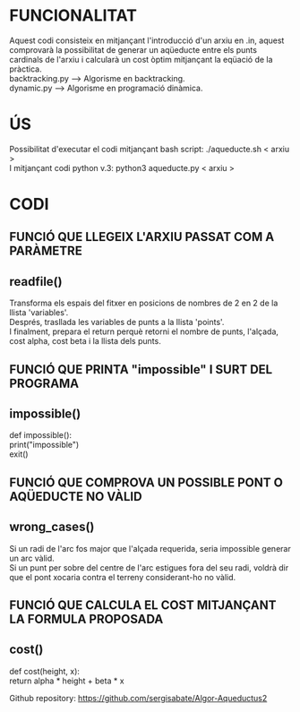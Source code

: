 # FUNCIONALITAT
Aquest codi consisteix en mitjançant l'introducció d'un arxiu en .in, aquest comprovarà la possibilitat de generar un aqüeducte entre els punts cardinals de l'arxiu i calcularà un cost òptim mitjançant la eqüació de la pràctica.\
backtracking.py --> Algorisme en backtracking.\
dynamic.py --> Algorisme en programació dinàmica.

# ÚS
Possibilitat d'executar el codi mitjançant bash script: ./aqueducte.sh < arxiu >\
I mitjançant codi python v.3: python3 aqueducte.py < arxiu >


# CODI
## FUNCIÓ QUE LLEGEIX L'ARXIU PASSAT COM A PARÀMETRE 
## readfile()
Transforma els espais del fitxer en posicions de nombres de 2 en 2 de la llista 'variables'.\
Després, trasllada les variables de punts a la llista 'points'.\
I finalment, prepara el return perquè retorni el nombre de punts, l'alçada, cost alpha, cost beta i la llista dels punts.


## FUNCIÓ QUE PRINTA "impossible" I SURT DEL PROGRAMA 
## impossible()
def impossible():\
    print("impossible")\
    exit()


## FUNCIÓ QUE COMPROVA UN POSSIBLE PONT O AQÜEDUCTE NO VÀLID 
## wrong_cases()
Si un radi de l'arc fos major que l'alçada requerida, seria impossible generar un arc vàlid.\
Si un punt per sobre del centre de l'arc estigues fora del seu radi, voldrà dir que el pont xocaria contra el terreny considerant-ho no vàlid.


## FUNCIÓ QUE CALCULA EL COST MITJANÇANT LA FORMULA PROPOSADA
## cost()
def cost(height, x):\
    return alpha * height + beta * x

Github repository:
https://github.com/sergisabate/Algor-Aqueductus2